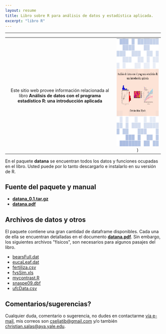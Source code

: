 ```yaml
---
layout: resume
title: Libro sobre R para análisis de datos y estadística aplicada.
excerpt: "libro R"
---
```


---


|              |   |
:-------------------------:|:-------------------------:
Este sitio web provee información relacionada al libro **Análisis de datos con el programa estadístico R: una introducción aplicada**  |  <img src="/images/portadaLibro.png" width="400" height="350">)

En el paquete **datana** se encuentran todos los datos y funciones ocupadas en el libro. Usted puede por lo tanto descargarlo e instalarlo en su versión de R.

## Fuente del paquete y manual
+ [**datana_0.1.tar.gz**](/rbooklibroR/datana_0.1.tar.gz)
+ [**datana.pdf**](/rlibro/datana.pdf)



## Archivos de datos y otros
El paquete contiene una gran cantidad de dataframe disponibles. Cada una de ella se encuentran detalladas en el documento [**datana.pdf**](/rlibro/datana.pdf). Sin embargo, los siguientes archivos "físicos", son necesarios para algunos pasajes del libro.

+ [bearsFull.dat](/rlibro/bearsFull.dat)
+ [eucaLeaf.dat](/rlibro/eucaLeaf.dat)
+ [fertiliza.csv](/rlibro/fertiliza.csv)
+ [fvsSim.xls](/rlibro/fvsSim.xls)
+ [mycontrast.R](/rlibro/mycontrast.R)
+ [snaspe09.dbf](/rlibro/snaspe09.dbf)
+ [ufcData.csv](/rlibro/ufcData.csv)

## Comentarios/sugerencias?
Cualquier duda, comentario o sugerencia, no dudes en contactarme [vía e-mail](mailto:cseljatib@gmail.com), mis correos son cseljatib@gmail.com y/o también christian.salas@aya.yale.edu.



<!-- ### Footer
A book on the core graphics facilities of the R language and environment for statistical computing and graphics (Chapman & Hall/CRC, August 2005).
A link to the publisher's web page for the book.
A list of Errata.
PDF version of the preface, table of contents, and Chapters 1, 4, and 5.
R code for figures:
Last updated: August 2020 -->
